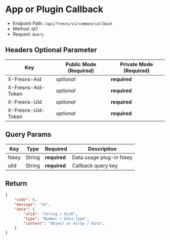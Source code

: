 # App or Plugin Callback

- Endpoint Path: `/api/fresns/v1/common/callback`
- Method: `GET`
- Request: `Query`

## Headers Optional Parameter

| Key | Public Mode (Required) | Private Mode (Required) |
| --- | --- | --- |
| X-Fresns-Aid | *optional* | **required** |
| X-Fresns-Aid-Token | *optional* | **required** |
| X-Fresns-Uid | *optional* | **required** |
| X-Fresns-Uid-Token | *optional* | **required** |

## Query Params

| Key | Type | Required | Description |
| --- | --- | --- | --- |
| fskey | String | **required** | Data usage plug-in fskey |
| ulid | String | **required** | Callback query key |

## Return

```json
{
    "code": 0,
    "message": "ok",
    "data": {
        "ulid": "String / ULID",
        "type": "Number / Data Type",
        "content": "Object or Array / Data",
    }
}
```
